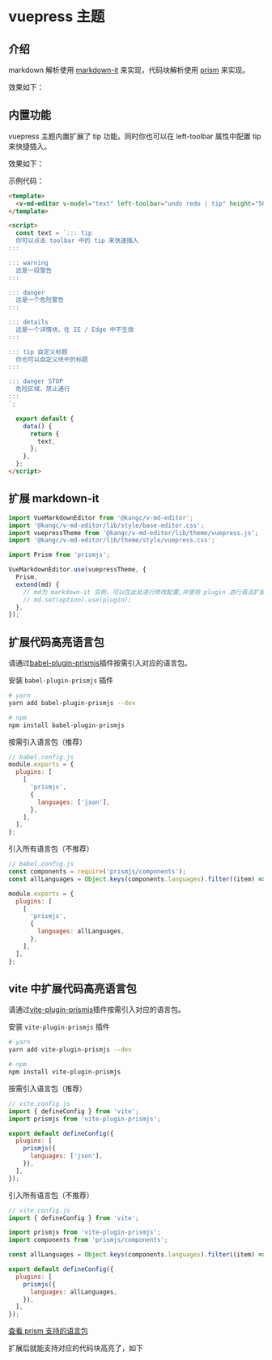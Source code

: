 # vuepress 主题

## 介绍

markdown 解析使用 [markdown-it](https://github.com/markdown-it/markdown-it) 来实现，代码块解析使用 [prism](https://github.com/PrismJS/prism) 来实现。

效果如下：

<ClientOnly>
  <vuepress-theme />
</ClientOnly>

## 内置功能

vuepress 主题内置扩展了 tip 功能。同时你也可以在 left-toolbar 属性中配置 tip 来快捷插入。

效果如下：

<ClientOnly>
  <vuepress-theme-tip />
</ClientOnly>

示例代码：

```html
<template>
  <v-md-editor v-model="text" left-toolbar="undo redo | tip" height="500px" />
</template>

<script>
  const text = `::: tip
  你可以点击 toolbar 中的 tip 来快速插入
:::

::: warning
  这是一段警告
:::

::: danger
  这是一个危险警告
:::

::: details
  这是一个详情块，在 IE / Edge 中不生效
:::

::: tip 自定义标题
  你也可以自定义块中的标题
:::

::: danger STOP
  危险区域，禁止通行
:::
`;

  export default {
    data() {
      return {
        text,
      };
    },
  };
</script>
```

## 扩展 markdown-it

```js
import VueMarkdownEditor from '@kangc/v-md-editor';
import '@kangc/v-md-editor/lib/style/base-editor.css';
import vuepressTheme from '@kangc/v-md-editor/lib/theme/vuepress.js';
import '@kangc/v-md-editor/lib/theme/style/vuepress.css';

import Prism from 'prismjs';

VueMarkdownEditor.use(vuepressTheme, {
  Prism,
  extend(md) {
    // md为 markdown-it 实例，可以在此处进行修改配置,并使用 plugin 进行语法扩展
    // md.set(option).use(plugin);
  },
});
```

## 扩展代码高亮语言包

请通过[babel-plugin-prismjs](https://github.com/mAAdhaTTah/babel-plugin-prismjs)插件按需引入对应的语言包。

安装 `babel-plugin-prismjs` 插件

```bash
# yarn
yarn add babel-plugin-prismjs --dev

# npm
npm install babel-plugin-prismjs
```

按需引入语言包（推荐）

```js
// babel.config.js
module.exports = {
  plugins: [
    [
      'prismjs',
      {
        languages: ['json'],
      },
    ],
  ],
};
```

引入所有语言包（不推荐）

```js
// babel.config.js
const components = require('prismjs/components');
const allLanguages = Object.keys(components.languages).filter((item) => item !== 'meta');

module.exports = {
  plugins: [
    [
      'prismjs',
      {
        languages: allLanguages,
      },
    ],
  ],
};
```

## vite 中扩展代码高亮语言包

请通过[vite-plugin-prismjs](https://github.com/code-farmer-i/vite-plugin-prismjs)插件按需引入对应的语言包。

安装 `vite-plugin-prismjs` 插件

```bash
# yarn
yarn add vite-plugin-prismjs --dev

# npm
npm install vite-plugin-prismjs
```

按需引入语言包（推荐）

```js
// vite.config.js
import { defineConfig } from 'vite';
import prismjs from 'vite-plugin-prismjs';

export default defineConfig({
  plugins: [
    prismjs({
      languages: ['json'],
    }),
  ],
});
```

引入所有语言包（不推荐）

```js
// vite.config.js
import { defineConfig } from 'vite';

import prismjs from 'vite-plugin-prismjs';
import components from 'prismjs/components';

const allLanguages = Object.keys(components.languages).filter((item) => item !== 'meta');

export default defineConfig({
  plugins: [
    prismjs({
      languages: allLanguages,
    }),
  ],
});
```

[查看 prism 支持的语言包](https://github.com/PrismJS/prism/tree/master/components)

扩展后就能支持对应的代码块高亮了，如下

<ClientOnly>
  <extend-vuepress-theme />
</ClientOnly>
